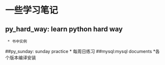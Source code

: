 # 一些学习笔记

## py_hard_way: learn python hard way 
	 * 书中实例

##py_sunday: sunday practice
	* 每周日练习
##mysql:mysql documents
    *各个版本编译安装
